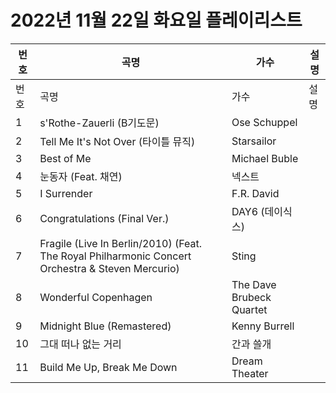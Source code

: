 # 2022년 11월 22일 화요일 플레이리스트

| 번호 | 곡명 | 가수 | 설명 |
|------|------|------|------|
| 번호 | 곡명 | 가수 | 설명 |
| 1 | s'Rothe-Zauerli (B기도문) | Ose Schuppel |  |
| 2 | Tell Me It's Not Over (타이틀 뮤직) | Starsailor |  |
| 3 | Best of Me | Michael Buble |  |
| 4 | 눈동자 (Feat. 채연) | 넥스트 |  |
| 5 | I Surrender | F.R. David |  |
| 6 | Congratulations (Final Ver.) | DAY6 (데이식스) |  |
| 7 | Fragile (Live In Berlin/2010) (Feat. The Royal Philharmonic Concert Orchestra & Steven Mercurio) | Sting |  |
| 8 | Wonderful Copenhagen | The Dave Brubeck Quartet |  |
| 9 | Midnight Blue (Remastered) | Kenny Burrell |  |
| 10 | 그대 떠나 없는 거리 | 간과 쓸개 |  |
| 11 | Build Me Up, Break Me Down | Dream Theater |  |
